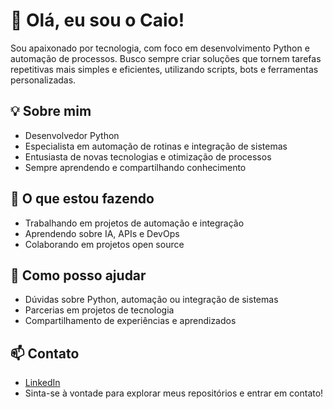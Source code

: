 # 👋 Olá, eu sou o Caio!

Sou apaixonado por tecnologia, com foco em desenvolvimento Python e automação de processos. Busco sempre criar soluções que tornem tarefas repetitivas mais simples e eficientes, utilizando scripts, bots e ferramentas personalizadas.

## 💡 Sobre mim
- Desenvolvedor Python
- Especialista em automação de rotinas e integração de sistemas
- Entusiasta de novas tecnologias e otimização de processos
- Sempre aprendendo e compartilhando conhecimento

## 🚀 O que estou fazendo
- Trabalhando em projetos de automação e integração
- Aprendendo sobre IA, APIs e DevOps
- Colaborando em projetos open source

## 🤝 Como posso ajudar
- Dúvidas sobre Python, automação ou integração de sistemas
- Parcerias em projetos de tecnologia
- Compartilhamento de experiências e aprendizados

## 📫 Contato
- [LinkedIn](https://www.linkedin.com/in/caiomenfer/)
- Sinta-se à vontade para explorar meus repositórios e entrar em contato!
